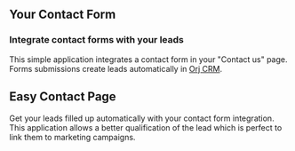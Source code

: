 Your Contact Form
-----------------

### Integrate contact forms with your leads

This simple application integrates a contact form in your "Contact us" page.
Forms submissions create leads automatically in <a href="https://www.orj.net/app/crm">Orj CRM</a>.

Easy Contact Page
-----------------

Get your leads filled up automatically with your contact form integration. This
application allows a better qualification of the lead which is perfect to link
them to marketing campaigns.

